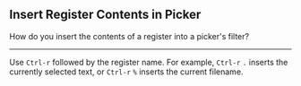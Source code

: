 ## Insert Register Contents in Picker

How do you insert the contents of a register into a picker's filter?

---

Use `Ctrl-r` followed by the register name. For example, `Ctrl-r` `.` inserts the currently selected text, or `Ctrl-r` `%` inserts the current filename.


